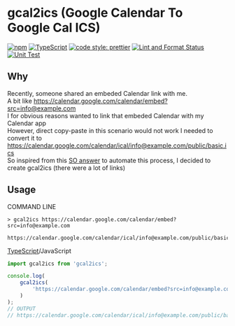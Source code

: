 # gcal2ics (Google Calendar To Google Cal ICS)

[![npm](https://img.shields.io/npm/v/gcal2ics)](https://www.npmjs.com/package/gcal2ics) [![TypeScript](https://img.shields.io/badge/%3C%2F%3E-TypeScript-%230074c1.svg)](http://www.typescriptlang.org/) [![code style: prettier](https://img.shields.io/badge/code_style-prettier-ff69b4.svg?style=flat-square)](https://github.com/prettier/prettier) [![Lint and Format Status](https://github.com/pratikpc/gcal2ics/workflows/Lint-Format/badge.svg)](https://github.com/pratikpc/gcal2ics/actions) [![Unit Test](https://github.com/pratikpc/gcal2ics/workflows/Unit-Test/badge.svg)](https://github.com/pratikpc/gcal2ics/actions)

## Why

Recently, someone shared an embeded Calendar link with me.  
A bit like https://calendar.google.com/calendar/embed?src=info@example.com  
I for obvious reasons wanted to link that embeded Calendar with my Calendar app  
However, direct copy-paste in this scenario would not work
I needed to convert it to https://calendar.google.com/calendar/ical/info@example.com/public/basic.ics  
So inspired from this [SO answer](https://stackoverflow.com/a/56711805) to automate this process, I decided to create gcal2ics (there were a lot of links)

## Usage

COMMAND LINE

```
> gcal2ics https://calendar.google.com/calendar/embed?src=info@example.com

https://calendar.google.com/calendar/ical/info@example.com/public/basic.ics
```

[TypeScript](https://www.typescriptlang.org/)/JavaScript

```js
import gcal2ics from 'gcal2ics';

console.log(
    gcal2ics(
        'https://calendar.google.com/calendar/embed?src=info@example.com'
    )
);
// OUTPUT
// https://calendar.google.com/calendar/ical/info@example.com/public/basic.ics
```

